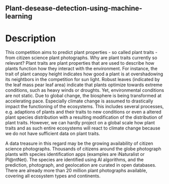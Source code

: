 ## Plant-desease-detection-using-machine-learning

# Description
This competition aims to predict plant properties - so called plant traits - from citizen science plant photographs. Why are plant traits currently so relevant? Plant traits are plant properties that are used to describe how plants function how they interact with the environment. For instance, the trait of plant canopy height indicates how good a plant is at overshadowing its neightbors in the competition for sun light. Robust leaves (indicated by the leaf mass pear leaf area) indicate that plants optimize towards extreme conditions, such as heavy winds or droughts. Yet, environmental conditions are not static. Due to global change, the biosphere is being transformed at accelerating pace. Especially climate change is assumed to drastically impact the functioning of the ecosystems. This includes several processes, e.g. adaptions of plants and their traits to new conditions or even a altered plant species distribution with a resulting modification of the distribution of plant traits. However, we can hardly project on a global scale how plant traits and as such entire ecosystems will react to climate change because we do not have sufficient data on plant traits.

A data treasure in this regard may be the growing availability of citizen science photographs. Thousands of citizens around the globe photograph plants with species identification apps (examples are iNaturalist or Pl@ntNet). The species are identified using AI algorithms, and the prediction, photograph, and geolocation are curated in open databases. There are already more than 20 million plant photographs available, covering all ecosystem types and continents.
